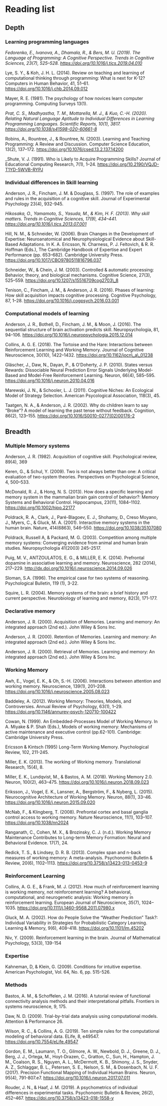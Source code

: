 # Reading list

## Depth

### Learning programming languages

_Fedorenko, E., Ivanova, A., Dhamala, R., & Bers, M. U. (2019). The Language of Programming: A Cognitive Perspective. Trends in Cognitive Sciences, 23(7), 525–528. https://doi.org/10.1016/j.tics.2019.04.010_

Lye, S. Y., & Koh, J. H. L. (2014). Review on teaching and learning of computational thinking through programming: What is next for K-12? Computers in Human Behavior, 41, 51–61. https://doi.org/10.1016/j.chb.2014.09.012

Mayer, R. E. (1981). The psychology of how novices learn computer programming. Computing Surveys 13(1). 

_Prat, C. S., Madhyastha, T. M., Mottarella, M. J., & Kuo, C.-H. (2020). Relating Natural Language Aptitude to Individual Differences in Learning Programming Languages. Scientific Reports, 10(1), 3817. https://doi.org/10.1038/s41598-020-60661-8_

Robins, A., Rountree, J., & Rountree, N. (2003). Learning and Teaching Programming: A Review and Discussion. Computer Science Education, 13(2), 137–172. https://doi.org/10.1076/csed.13.2.137.14200

_Shute, V. J. (1991). Who is Likely to Acquire Programming Skills? Journal of Educational Computing Research, 7(1), 1–24. https://doi.org/10.2190/VQJD-T1YD-5WVB-RYPJ

### Individual differences in Skill learning

Anderson, J. R., Fincham, J. M. & Douglass, S. (1997). The role of examples and rules in the acquisition of a cognitive skill. Journal of Experimental Psychology 23(4), 932-945.

_Hikosaka, O., Yamamoto, S., Yasuda, M., & Kim, H. F. (2013). Why skill matters. Trends in Cognitive Sciences, 17(9), 434–441. https://doi.org/10.1016/j.tics.2013.07.001_

Hill, N. M., & Schneider, W. (2006). Brain Changes in the Development of Expertise: Neuroanatomical and Neurophysiological Evidence about Skill-Based Adaptations. In K. A. Ericsson, N. Charness, P. J. Feltovich, & R. R. Hoffman (Eds.), The Cambridge Handbook of Expertise and Expert Performance (pp. 653–682). Cambridge University Press. https://doi.org/10.1017/CBO9780511816796.037

Schneider, W., & Chein, J. M. (2003). Controlled & automatic processing: Behavior, theory, and biological mechanisms. Cognitive Science, 27(3), 525–559. https://doi.org/10.1207/s15516709cog2703\_8

Tenison, C., Fincham, J. M., & Anderson, J. R. (2016). Phases of learning: How skill acquisition impacts cognitive processing. Cognitive Psychology, 87, 1–28. https://doi.org/10.1016/j.cogpsych.2016.03.001

### Computational models of learning

Anderson, J. R., Bothell, D., Fincham, J. M., & Moon, J. (2016). The sequential structure of brain activation predicts skill. Neuropsychologia, 81, 94–106. https://doi.org/10.1016/j.neuropsychologia.2015.12.014

Collins, A. G. E. (2018). The Tortoise and the Hare: Interactions between Reinforcement Learning and Working Memory. Journal of Cognitive Neuroscience, 30(10), 1422–1432. https://doi.org/10.1162/jocn\_a\_01238

Gläscher, J., Daw, N., Dayan, P., & O’Doherty, J. P. (2010). States versus Rewards: Dissociable Neural Prediction Error Signals Underlying Model-Based and Model-Free Reinforcement Learning. Neuron, 66(4), 585–595. https://doi.org/10.1016/j.neuron.2010.04.016

Marewski, J. N., & Schooler, L. J. (2011). Cognitive Niches: An Ecological Model of Strategy Selection. American Psycological Association, 118(3), 45.

Taatgen, N. A., & Anderson, J. R. (2002). Why do children learn to say “Broke”? A model of learning the past tense without feedback. Cognition, 86(2), 123–155. https://doi.org/10.1016/S0010-0277(02)00176-2

## Breadth
### Multiple Memory systems

Anderson, J. R. (1982). Acquisition of cognitive skill. Psychological review, 89(4), 369

 Keren, G., & Schul, Y. (2009). Two is not always better than one: A critical evaluation of two-system theories. Perspectives on Psychological Science, 4, 500–533.

McDonald, R. J., & Hong, N. S. (2013). How does a specific learning and memory system in the mammalian brain gain control of behavior?: Memory Systems and Behavioral Control. Hippocampus, 23(11), 1084–1102. https://doi.org/10.1002/hipo.22177

Poldrack, R. A., Clark, J., Paré-Blagoev, E. J., Shohamy, D., Creso Moyano, J., Myers, C., & Gluck, M. A. (2001). Interactive memory systems in the human brain. Nature, 414(6863), 546–550. https://doi.org/10.1038/35107080

Poldrack, Russell A, & Packard, M. G. (2003). Competition among multiple memory systems: Converging evidence from animal and human brain studies. Neuropsychologia 41(2003) 245–2517.

Puig, M. V., ANTZOULATOS, E. G., & MILLER, E. K. (2014). Prefrontal dopamine in associative learning and memory. Neuroscience, 282 (2014), 217–229. http://dx.doi.org/10.1016/j.neuroscience.2014.09.026

Sloman, S.A. (1996).  The empirical case for two systems of reasoning.  Psychological Bulletin, 119   (1), 3-22.

Squire, L. R. (2004). Memory systems of the brain: a brief history and current perspective. Neurobiology of learning and memory, 82(3), 171-177. 




### Declarative memory

Anderson, J. R. (2000). Acquisition of Memories. Learning and memory: An integrated approach (2nd ed.). John 
Wiley & Sons Inc.

Anderson, J. R. (2000). Retention of Memories. Learning and memory: An integrated approach (2nd ed.). John Wiley & Sons Inc.

Anderson, J. R. (2000). Retrieval of Memories. Learning and memory: An integrated approach (2nd ed.). John Wiley & Sons Inc.


### Working Memory
Awh, E., Vogel, E. K., & Oh, S.-H. (2006). Interactions between attention and working memory. Neuroscience, 139(1), 201–208. https://doi.org/10.1016/j.neuroscience.2005.08.023

Baddeley, A. (2012). Working Memory: Theories, Models, and Controversies. Annual Review of Psychology, 63(1), 1–29. https://doi.org/10.1146/annurev-psych-120710-100422

 Cowan, N. (1999). An Embedded-Processes Model of Working Memory.  In A. Miyake & P. Shah (Eds.), Models of working memory: Mechanisms of active maintenance and executive control (pp.62-101).  Cambridge: Cambridge University Press.

Ericsson & Kintsch (1995) Long-Term Working Memory. Psychological Review, 102, 211-245.

Miller, E. K. (2013). The working of Working memory. Translational Research, 15(4), 8.

Miller, E. K., Lundqvist, M., & Bastos, A. M. (2018). Working Memory 2.0. Neuron, 100(2), 463–475. https://doi.org/10.1016/j.neuron.2018.09.023

Eriksson, J., Vogel, E. K., Lansner, A., Bergström, F., & Nyberg, L. (2015). Neurocognitive Architecture of Working Memory. Neuron, 88(1), 33–46. https://doi.org/10.1016/j.neuron.2015.09.020

McNab, F., & Klingberg, T. (2008). Prefrontal cortex and basal ganglia control access to working memory. Nature Neuroscience, 11(1), 103–107. https://doi.org/10.1038/nn2024

Ranganath, C., Cohen, M. X., & Brozinsky, C. J. (n.d.). Working Memory Maintenance Contributes to Long-term Memory Formation: Neural and Behavioral Evidence. 17(7), 24.

Redick, T. S., & Lindsey, D. R. B. (2013). Complex span and n-back measures of working memory: A meta-analysis. Psychonomic Bulletin & Review, 20(6), 1102–1113. https://doi.org/10.3758/s13423-013-0453-9


### Reinforcement Learning

Collins, A. G. E., & Frank, M. J. (2012). How much of reinforcement learning is working memory, not reinforcement learning? A behavioral, computational, and neurogenetic analysis: Working memory in reinforcement learning. European Journal of Neuroscience, 35(7), 1024–1035. https://doi.org/10.1111/j.1460-9568.2011.07980.x

Gluck, M. A. (2002). How do People Solve the “Weather Prediction” Task?: Individual Variability in Strategies for Probabilistic Category Learning. Learning & Memory, 9(6), 408–418. https://doi.org/10.1101/lm.45202

 Niv, Y. (2009). Reinforcement learning in the brain. Journal of Mathematical Psychology, 53(3), 139-154

### Expertise

Kahneman, D, & Klein, G. (2009). Conditions for intuitive expertise. American Psychologist, Vol. 64, No. 6, pp. 515-526.


### Methods

Bastos, A. M., & Schoffelen, J. M. (2016). A tutorial review of functional connectivity analysis methods and their interpretational pitfalls. Frontiers in systems neuroscience, 9, 175.

Daw, N. D. (2009). Trial-by-trial data analysis using computational models. Attention & Performance 26.

Wilson, R. C., & Collins, A. G. (2019). Ten simple rules for the computational modeling of behavioral data. ELife, 8, e49547. https://doi.org/10.7554/eLife.49547 

Gordon, E. M., Laumann, T. O., Gilmore, A. W., Newbold, D. J., Greene, D. J., Berg, J. J., Ortega, M., Hoyt-Drazen, C., Gratton, C., Sun, H., Hampton, J. M., Coalson, R. S., Nguyen, A. L., McDermott, K. B., Shimony, J. S., Snyder, A. Z., Schlaggar, B. L., Petersen, S. E., Nelson, S. M., & Dosenbach, N. U. F. (2017). Precision Functional Mapping of Individual Human Brains. Neuron, 95(4), 791-807.e7. https://doi.org/10.1016/j.neuron.2017.07.011

Rouder, J. N., & Haaf, J. M. (2019). A psychometrics of individual differences in experimental tasks. Psychonomic Bulletin & Review, 26(2), 452–467. https://doi.org/10.3758/s13423-018-1558-y



